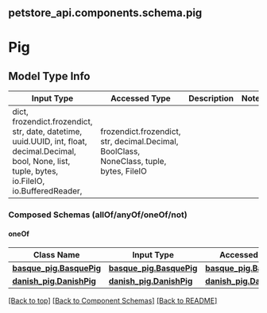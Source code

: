 <a name="top"></a>
## petstore_api.components.schema.pig
# Pig

## Model Type Info
Input Type | Accessed Type | Description | Notes
------------ | ------------- | ------------- | -------------
dict, frozendict.frozendict, str, date, datetime, uuid.UUID, int, float, decimal.Decimal, bool, None, list, tuple, bytes, io.FileIO, io.BufferedReader,  | frozendict.frozendict, str, decimal.Decimal, BoolClass, NoneClass, tuple, bytes, FileIO |  |

### Composed Schemas (allOf/anyOf/oneOf/not)
#### oneOf
Class Name | Input Type | Accessed Type | Description | Notes
------------- | ------------- | ------------- | ------------- | -------------
[**basque_pig.BasquePig**](basque_pig.BasquePig.md) | [**basque_pig.BasquePig**](basque_pig.BasquePig.md) | [**basque_pig.BasquePig**](basque_pig.BasquePig.md) |  |
[**danish_pig.DanishPig**](danish_pig.DanishPig.md) | [**danish_pig.DanishPig**](danish_pig.DanishPig.md) | [**danish_pig.DanishPig**](danish_pig.DanishPig.md) |  |

[[Back to top]](#top) [[Back to Component Schemas]](../../../README.md#Component-Schemas) [[Back to README]](../../../README.md)